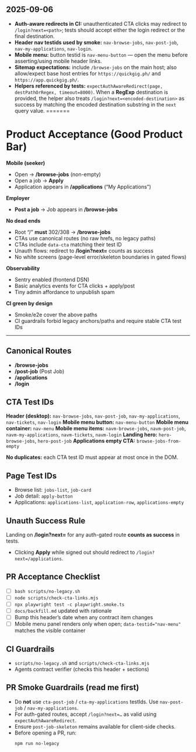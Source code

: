 <!-- — AGENT CONTRACT v2025-09-06 — -->

## 2025-09-06

- **Auth-aware redirects in CI:** unauthenticated CTA clicks may redirect to `/login?next=<path>`; tests should accept either the login redirect or the final destination.
- **Header nav testids used by smoke:** `nav-browse-jobs`, `nav-post-job`, `nav-my-applications`, `nav-login`.
- **Mobile menu:** button testid is `nav-menu-button` — open the menu before asserting/using mobile header links.
- **Sitemap expectations:** include `/browse-jobs` on the main host; also allow/expect base host entries for `https://quickgig.ph/` and `https://app.quickgig.ph/`.
- **Helpers referenced by tests:** `expectAuthAwareRedirect(page, destPathOrRegex, timeout=8000)`. When a **RegExp** destination is provided, the helper also treats `/login?next=<encoded-destination>` as success by matching the encoded destination substring in the `next` query value.
=======

# Product Acceptance (Good Product Bar)

**Mobile (seeker)**
- Open → **/browse-jobs** (non-empty)
- Open a job → **Apply**
- Application appears in **/applications** (“My Applications”)

**Employer**
- **Post a job** → Job appears in **/browse-jobs**

**No dead ends**
- Root “/” **must** 302/308 → **/browse-jobs**
- CTAs use canonical routes (no raw hrefs, no legacy paths)
- CTAs include `data-cta` matching their test ID
- Unauth flows: redirect to **/login?next=<dest>** counts as success
- No white screens (page-level error/skeleton boundaries in gated flows)

**Observability**
- Sentry enabled (frontend DSN)
- Basic analytics events for CTA clicks + apply/post
- Tiny admin affordance to unpublish spam

**CI green by design**
- Smoke/e2e cover the above paths
- CI guardrails forbid legacy anchors/paths and require stable CTA test IDs

---

## Canonical Routes
- **/browse-jobs**
- **/post-job**  (Post Job)
- **/applications**
- **/login**

## CTA Test IDs
**Header (desktop):** `nav-browse-jobs`, `nav-post-job`, `nav-my-applications`, `nav-tickets`, `nav-login`
**Mobile menu button:** `nav-menu-button`
**Mobile menu container:** `nav-menu`
**Mobile menu items:** `navm-browse-jobs`, `navm-post-job`, `navm-my-applications`, `navm-tickets`, `navm-login`
**Landing hero:** `hero-browse-jobs`, `hero-post-job`
**Applications empty CTA:** `browse-jobs-from-empty`

**No duplicates:** each CTA test ID must appear at most once in the DOM.

## Page Test IDs
- Browse list: `jobs-list`, `job-card`
- Job detail: `apply-button`
- Applications: `applications-list`, `application-row`, `applications-empty`

## Unauth Success Rule
Landing on **/login?next=<dest>** for any auth-gated route **counts as success** in tests.
- Clicking **Apply** while signed out should redirect to `/login?next=/applications`.

## PR Acceptance Checklist
- [ ] `bash scripts/no-legacy.sh`
- [ ] `node scripts/check-cta-links.mjs`
- [ ] `npx playwright test -c playwright.smoke.ts`
- [ ] `docs/backfill.md` updated with rationale
- [ ] Bump this header’s date when any contract item changes
- [ ] Mobile menu panel renders only when open; `data-testid="nav-menu"` matches the visible container

## CI Guardrails
- `scripts/no-legacy.sh` and `scripts/check-cta-links.mjs`
- Agents contract verifier (checks this header + sections)
## PR Smoke Guardrails (read me first)
- Do **not** use `cta-post-job` / `cta-my-applications` testIds. Use `nav-post-job` / `nav-my-applications`.
- For auth-gated routes, accept `/login?next=…` as valid using `expectAuthAwareRedirect`.
- Ensure `post-job-skeleton` remains available for client-side checks.
- Before opening a PR, run:
  ```bash
  npm run no-legacy
  ```

